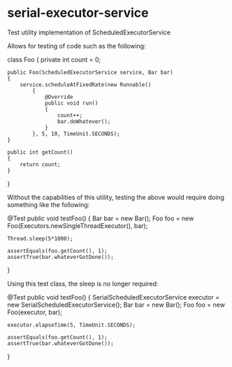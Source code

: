 serial-executor-service
=======================

Test utility implementation of ScheduledExecutorService

Allows for testing of code such as the following:

class Foo
{
    private int count = 0;

    public Foo(ScheduledExecutorService service, Bar bar)
    {
        service.scheduleAtFixedRate(new Runnable()
            {
                @Override
                public void run()
                {
                    count++;
                    bar.doWhatever();
                }
            }, 5, 10, TimeUnit.SECONDS);
    }

    public int getCount()
    {
        return count;
    }
}

Without the capabilities of this utility, testing the above would require doing something
like the following:

@Test
public void testFoo()
{
    Bar bar = new Bar();
    Foo foo = new Foo(Executors.newSingleThreadExecutor(), bar);

    Thread.sleep(5*1000);

    assertEquals(foo.getCount(), 1);
    assertTrue(bar.whateverGotDone());
}


Using this test class, the sleep is no longer required:

@Test
public void testFoo()
{
    SerialScheduledExecutorService executor = new SerialScheduledExecutorService();
    Bar bar = new Bar();
    Foo foo = new Foo(executor, bar);

    executor.elapseTime(5, TimeUnit.SECONDS);

    assertEquals(foo.getCount(), 1);
    assertTrue(bar.whateverGotDone());
}
